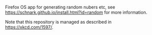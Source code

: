 Firefox OS app for generating random nubers etc, see https://schnark.github.io/install.html?id=random for more information.

Note that this repository is managed as described in https://xkcd.com/1597/.

